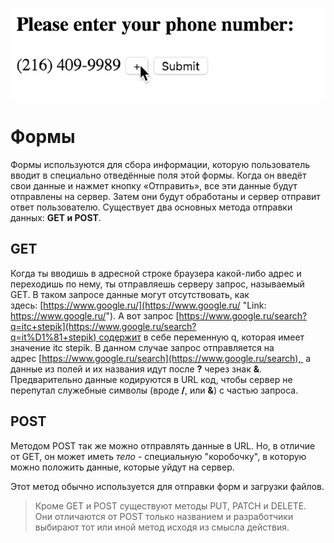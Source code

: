 ![](Files/366c0fe2aee0410661a8636c494026d8_MD5.gif)

# Формы

Формы используются для сбора информации, которую пользователь вводит в специально отведённые поля этой формы. Когда он введёт свои данные и нажмет кнопку «Отправить», все эти данные будут отправлены на сервер. Затем они будут обработаны и сервер отправит ответ пользователю. Существует два основных метода отправки данных: **GET и POST**.

## GET

Когда ты вводишь в адресной строке браузера какой-либо адрес и переходишь по нему, ты отправляешь серверу запрос, называемый GET. В таком запросе данные могут отсутствовать, как здесь: [https://www.google.ru/](https://www.google.ru/ "Link: https://www.google.ru/"). А вот запрос [https://www.google.ru/search?q=itс+stepik](https://www.google.ru/search?q=it%D1%81+stepik) содержит в себе переменную q, которая имеет значение itc stepik. В данном случае запрос отправляется на адрес [https://www.google.ru/search](https://www.google.ru/search),  а данные из полей и их названия идут после **?** через знак **&**. Предварительно данные кодируются в URL код, чтобы сервер не перепутал служебные символы (вроде **/**, или ﻿**&**) с частью запроса.

## POST

Методом POST так же можно отправлять данные в URL. Но, в отличие от GET, он может иметь _тело -_ специальную "коробочку", в которую можно положить данные, которые уйдут на сервер.

Этот метод обычно используется для отправки форм и загрузки файлов.

> Кроме GET и POST существуют методы PUT, PATCH и DELETE. Они отличаются от POST только названием и разработчики выбирают тот или иной метод исходя из смысла действия.